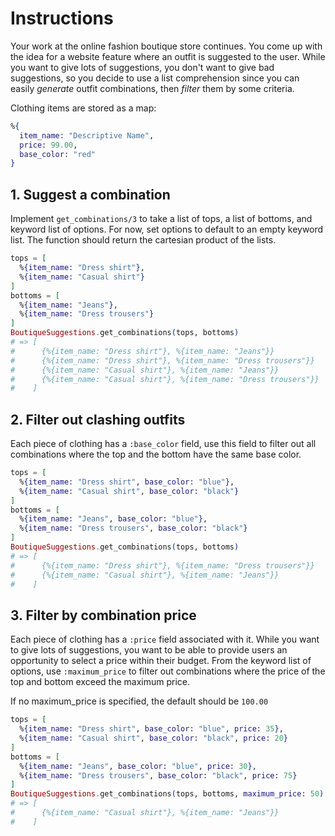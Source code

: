 # Instructions

Your work at the online fashion boutique store continues. You come up with the idea for a website feature where an outfit is suggested to the user. While you want to give lots of suggestions, you don't want to give bad suggestions, so you decide to use a list comprehension since you can easily _generate_ outfit combinations, then _filter_ them by some criteria.

Clothing items are stored as a map:

```elixir
%{
  item_name: "Descriptive Name",
  price: 99.00,
  base_color: "red"
}
```

## 1. Suggest a combination

Implement `get_combinations/3` to take a list of tops, a list of bottoms, and keyword list of options. For now, set options to default to an empty keyword list. The function should return the cartesian product of the lists.

```elixir
tops = [
  %{item_name: "Dress shirt"},
  %{item_name: "Casual shirt"}
]
bottoms = [
  %{item_name: "Jeans"},
  %{item_name: "Dress trousers"}
]
BoutiqueSuggestions.get_combinations(tops, bottoms)
# => [
#      {%{item_name: "Dress shirt"}, %{item_name: "Jeans"}}
#      {%{item_name: "Dress shirt"}, %{item_name: "Dress trousers"}}
#      {%{item_name: "Casual shirt"}, %{item_name: "Jeans"}}
#      {%{item_name: "Casual shirt"}, %{item_name: "Dress trousers"}}
#    ]
```

## 2. Filter out clashing outfits

Each piece of clothing has a `:base_color` field, use this field to filter out all combinations where the top and the bottom have the same base color.

```elixir
tops = [
  %{item_name: "Dress shirt", base_color: "blue"},
  %{item_name: "Casual shirt", base_color: "black"}
]
bottoms = [
  %{item_name: "Jeans", base_color: "blue"},
  %{item_name: "Dress trousers", base_color: "black"}
]
BoutiqueSuggestions.get_combinations(tops, bottoms)
# => [
#      {%{item_name: "Dress shirt"}, %{item_name: "Dress trousers"}}
#      {%{item_name: "Casual shirt"}, %{item_name: "Jeans"}}
#    ]
```

## 3. Filter by combination price

Each piece of clothing has a `:price` field associated with it. While you want to give lots of suggestions, you want to be able to provide users an opportunity to select a price within their budget. From the keyword list of options, use `:maximum_price` to filter out combinations where the price of the top and bottom exceed the maximum price.

If no maximum_price is specified, the default should be `100.00`

```elixir
tops = [
  %{item_name: "Dress shirt", base_color: "blue", price: 35},
  %{item_name: "Casual shirt", base_color: "black", price: 20}
]
bottoms = [
  %{item_name: "Jeans", base_color: "blue", price: 30},
  %{item_name: "Dress trousers", base_color: "black", price: 75}
]
BoutiqueSuggestions.get_combinations(tops, bottoms, maximum_price: 50)
# => [
#      {%{item_name: "Casual shirt"}, %{item_name: "Jeans"}}
#    ]
```
